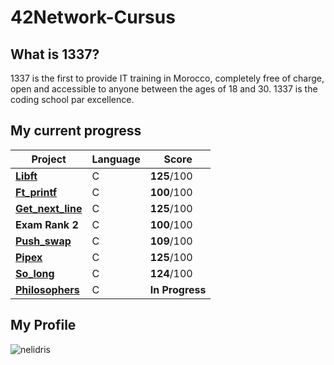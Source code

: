 # 42Network-Cursus

## What is 1337?

1337 is the first to provide IT training in Morocco, completely free of charge, open and accessible to anyone between the ages of 18 and 30. 1337 is the coding school par excellence.

## My current progress

| Project                                              | Language | Score |
| ---------------------------------------------------- | -------- | ----- |
| [**Libft**](https://github.com/NorsHiden/42cursus-libft) | C        | **125**/100 |
| [**Ft_printf**](https://github.com/NorsHiden/42cursus-ft_printf) | C        | **100**/100 |
| [**Get_next_line**](https://github.com/NorsHiden/42cursus-get_next_line) | C        | **125**/100|
| **Exam Rank 2**                                                    | C        | **100**/100 |
| [**Push_swap**](https://github.com/NorsHiden/42cursus-push_swap) | C        | **109**/100 |
| [**Pipex**](https://github.com/NorsHiden/42cursus-pipex) | C        | **125**/100 |
| [**So_long**](https://github.com/NorsHiden/42-cursus-so_long) | C        | **124**/100 |
| [**Philosophers**](https://github.com/NorsHiden/42-cursus-philosophers) | C        | **In Progress** |


## My Profile

![nelidris](https://badge1337.norshiden.repl.co/badge/nelidris?mode=dark)
